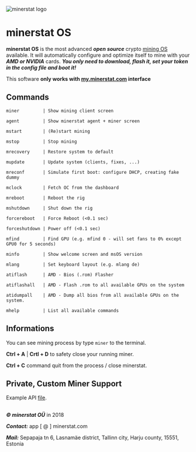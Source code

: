![minerstat logo](https://cdn.rawgit.com/minerstat/minerstat-asic/master/docs/logo_full.svg)

# minerstat OS

**minerstat OS** is the most advanced ***open source*** crypto [mining OS](https://minerstat.com/software/mining-os) available. It will automatically configure and optimize itself to mine with your ***AMD or NVIDIA*** cards. ***You only need to download, flash it, set your token in the config file and boot it!***

This software **only works with [my.minerstat.com](https://my.minerstat.com) interface**

## Commands

```
miner         | Show mining client screen

agent         | Show minerstat agent + miner screen

mstart        | (Re)start mining

mstop         | Stop mining

mrecovery     | Restore system to default

mupdate       | Update system (clients, fixes, ...)

mreconf       | Simulate first boot: configure DHCP, creating fake dummy

mclock        | Fetch OC from the dashboard

mreboot       | Reboot the rig

mshutdown     | Shut down the rig

forcereboot   | Force Reboot (<0.1 sec)

forceshutdown | Power off (<0.1 sec)

mfind         | Find GPU (e.g. mfind 0 - will set fans to 0% except GPU0 for 5 seconds)

minfo         | Show welcome screen and msOS version

mlang         | Set keyboard layout (e.g. mlang de)

atiflash      | AMD - Bios (.rom) Flasher

atiflashall   | AMD - Flash .rom to all available GPUs on the system

atidumpall    | AMD - Dump all bios from all available GPUs on the system.

mhelp         | List all available commands

```

## Informations

You can see mining process by type `miner` to the terminal.

**Ctrl + A** | **Crtl + D** to safety close your running miner.

**Ctrl + C** command quit from the process / close minerstat.

## Private, Custom Miner Support

Example API [file](https://github.com/minerstat/minerstat-os/blob/master/api).

##

***© minerstat OÜ*** in 2018


***Contact:*** app [ @ ] minerstat.com


***Mail:*** Sepapaja tn 6, Lasnamäe district, Tallinn city, Harju county, 15551, Estonia

##
